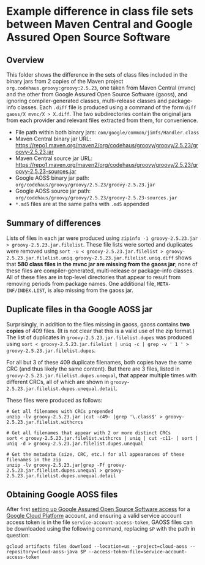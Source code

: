 # Example difference in class file sets between Maven Central and Google Assured Open Source Software

## Overview

This folder shows the difference in the sets of class files included in the binary jars from 2 copies of the Maven project `org.codehaus.groovy:groovy:2.5.23`, one taken from Maven Central (mvnc) and the other from Google Assured Open Source Software (gaoss), and ignoring compiler-generated classes, multi-release classes and package-info classes.
Each `.diff` file is produced using a command of the form `diff gaoss/X mvnc/X > X.diff`.
The two subdirectories contain the original jars from each provider and relevant files extracted from them, for convenience.

- File path within both binary jars: `com/google/common/jimfs/Handler.class`
- Maven Central binary jar URL: https://repo1.maven.org/maven2/org/codehaus/groovy/groovy/2.5.23/groovy-2.5.23.jar
- Maven Central source jar URL: https://repo1.maven.org/maven2/org/codehaus/groovy/groovy/2.5.23/groovy-2.5.23-sources.jar
- Google AOSS binary jar path: `org/codehaus/groovy/groovy/2.5.23/groovy-2.5.23.jar`
- Google AOSS source jar path: `org/codehaus/groovy/groovy/2.5.23/groovy-2.5.23-sources.jar`
- `*.md5` files are at the same paths with `.md5` appended

## Summary of differences

Lists of files in each jar were produced using `zipinfo -1 groovy-2.5.23.jar > groovy-2.5.23.jar.filelist`.
These file lists were sorted and duplicates were removed using `sort -u < groovy-2.5.23.jar.filelist > groovy-2.5.23.jar.filelist.uniq`.
`groovy-2.5.23.jar.filelist.uniq.diff` shows that **580 class files in the mvnc jar are missing from the gaoss jar**; none of these files are compiler-generated, multi-release or package-info classes.
All of these files are in top-level directories that appear to result from removing periods from package names.
One additional file, `META-INF/INDEX.LIST`, is also missing from the gaoss jar.

## Duplicate files in tha Google AOSS jar

Surprisingly, in addition to the files missing in gaoss, gaoss contains **two copies** of 409 files.
(It is not clear that this is a valid use of the zip format.)
The list of duplicates in `groovy-2.5.23.jar.filelist.dupes` was produced using `sort < groovy-2.5.23.jar.filelist | uniq -c | grep -v ' 1 ' > groovy-2.5.23.jar.filelist.dupes`.

For all but 3 of these 409 duplicate filenames, both copies have the same CRC (and thus likely the same content).
But there are 3 files, listed in `groovy-2.5.23.jar.filelist.dupes.unequal`, that appear multiple times with different CRCs, all of which are shown in `groovy-2.5.23.jar.filelist.dupes.unequal.detail`.

These files were produced as follows:

```
# Get all filenames with CRCs prepended
unzip -lv groovy-2.5.23.jar |cut -c49- |grep '\.class$' > groovy-2.5.23.jar.filelist.withcrcs

# Get all filenames that appear with 2 or more distinct CRCs
sort < groovy-2.5.23.jar.filelist.withcrcs | uniq | cut -c11- | sort | uniq -d > groovy-2.5.23.jar.filelist.dupes.unequal

# Get the metadata (size, CRC, etc.) for all appearances of these filenames in the zip
unzip -lv groovy-2.5.23.jar|grep -Ff groovy-2.5.23.jar.filelist.dupes.unequal > groovy-2.5.23.jar.filelist.dupes.unequal.detail
```

## Obtaining Google AOSS files

After first [setting up Google Assured Open Source Software access](https://cloud.google.com/assured-open-source-software/docs/enable) for a [Google Cloud Platform](https://cloud.google.com/) account, and ensuring a valid service account access token is in the file `service-account-access-token`, GAOSS files can be downloaded using the following command, replacing `$P` with the path in question:

```
gcloud artifacts files download --location=us --project=cloud-aoss --repository=cloud-aoss-java $P --access-token-file=service-account-access-token
```
